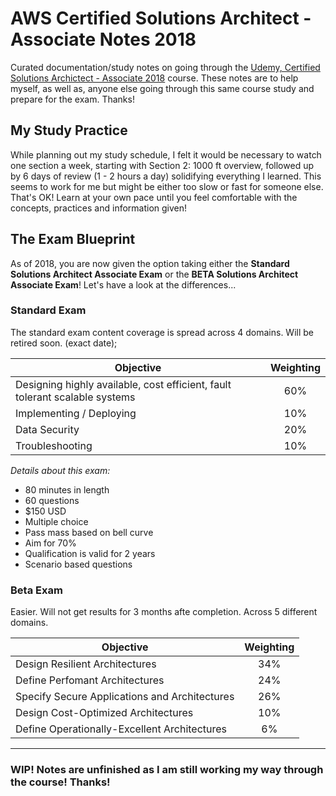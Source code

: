 # AWS Certified Solutions Architect - Associate Notes 2018

Curated documentation/study notes on going through the [Udemy, Certified Solutions Archictect - Associate 2018](https://www.udemy.com/aws-certified-solutions-architect-associate/) course. These notes are to help myself, as well as, anyone else going through this same course study and prepare for the exam. Thanks!

## My Study Practice

While planning out my study schedule, I felt it would be necessary to watch one section a week, starting with Section 2: 1000 ft overview, followed up by 6 days of review (1 - 2 hours a day) solidifying everything I learned. This seems to work for me but might be either too slow or fast for someone else. That's OK! Learn at your own pace until you feel comfortable with the concepts, practices and information given!

## The Exam Blueprint

As of 2018, you are now given the option taking either the **Standard Solutions Architect Associate Exam** or the **BETA Solutions Architect Associate Exam**! Let's have a look at the differences...

### Standard Exam

The standard exam content coverage is spread across 4 domains.
Will be retired soon. (exact date);

| Objective     | Weighting                                                         |
| ------------- |:-----------------------------------------------------------------:|
| Designing highly available, cost efficient, fault tolerant scalable systems | 60% |
| Implementing / Deploying                                                    | 10% |
| Data Security                                                               | 20% |
| Troubleshooting                                                             | 10% |

_Details about this exam:_

- 80 minutes in length
- 60 questions
- $150 USD
- Multiple choice
- Pass mass based on bell curve
- Aim for 70%
- Qualification is valid for 2 years
- Scenario based questions


### Beta Exam

Easier. Will not get results for 3 months afte completion. Across 5 different domains.

| Objective     | Weighting                           |
| ------------- |:-----------------------------------:|
| Design Resilient Architectures                | 34% |
| Define Perfomant Architectures                | 24% |
| Specify Secure Applications and Architectures | 26% |
| Design Cost-Optimized Architectures           | 10% |
| Define Operationally-Excellent Architectures  | 6%  |

----

### WIP! Notes are unfinished as I am still working my way through the course! Thanks!